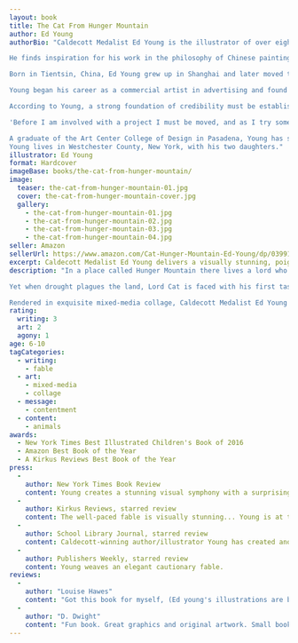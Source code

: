 ```yaml
---
layout: book
title: The Cat From Hunger Mountain
author: Ed Young
authorBio: "Caldecott Medalist Ed Young is the illustrator of over eighty books for children, seventeen of which he has also written.

He finds inspiration for his work in the philosophy of Chinese painting. 'A Chinese painting is often accompanied by words,' explains Young. 'They are complementary. There are things that words do that pictures never can, and likewise, there are images that words can never describe.'

Born in Tientsin, China, Ed Young grew up in Shanghai and later moved to Hong Kong. As a young man, he came to the United States on a student visa to study architecture but turned instead to his love of art.

Young began his career as a commercial artist in advertising and found himself looking for something more expansive, expressive, and timeless. He discovered all this, and more, in children's books. The subject and style of each story provide Young with the initial inspiration for his art and with the motivation for design, sequence, and pace. Accuracy in research is essential to his work, too--whether he is illustrating fantasy, folk tale, or fact.

According to Young, a strong foundation of credibility must be established in order to create new and exciting images. Through such images, he hopes to capture his readers and ultimately expand their awareness. Young's quest for challenge and growth are central in his role as illustrator.

'Before I am involved with a project I must be moved, and as I try something exciting, I grow. It is my purpose to stimulate growth in the reader as an active participant as well,' Young explains. 'I feel the story has to be exciting, and a moving experience for a child.'

A graduate of the Art Center College of Design in Pasadena, Young has since taught at the Pratt Institute, Yale University, Naropa Institute, and the University of California at Santa Cruz. In 1990, his book Lon Po Po was awarded the Caldecott Medal. He has also received two Caldecott Honors--for The Emperor and the Kite and Seven Blind Mice--and was twice nominated for the Hans Christian Andersen Medal, the highest international recognition given to children's book authors and illustrators who have made a lasting contribution to children's literature.
Young lives in Westchester County, New York, with his two daughters."
illustrator: Ed Young
format: Hardcover
imageBase: books/the-cat-from-hunger-mountain/
image:
  teaser: the-cat-from-hunger-mountain-01.jpg
  cover: the-cat-from-hunger-mountain-cover.jpg
  gallery:
    - the-cat-from-hunger-mountain-01.jpg
    - the-cat-from-hunger-mountain-02.jpg
    - the-cat-from-hunger-mountain-03.jpg
    - the-cat-from-hunger-mountain-04.jpg
seller: Amazon
sellerUrl: https://www.amazon.com/Cat-Hunger-Mountain-Ed-Young/dp/0399172785
excerpt: Caldecott Medalist Ed Young delivers a visually stunning, poignant story about humility, wastefulness, and appreciating what one has.
description: "In a place called Hunger Mountain there lives a lord who has everything imaginable yet never has enough. To satisfy his every desire, he hires builders to design the tallest pagoda; a world-famous tailor to make his clothing from silk and gold threads; and a renowned chef to cook him lavish meals with rice from the lord's own fields. What more could he possibly want?

Yet when drought plagues the land, Lord Cat is faced with his first taste of deep loss, he ventures down the mountain and what he discovers will change his life forever.

Rendered in exquisite mixed-media collage, Caldecott Medalist Ed Young's deceptively simple fable is a deeply affecting tale about appreciating the value of treasures that need not be chased."
rating:
  writing: 3
  art: 2
  agony: 1
age: 6-10
tagCategories:
  - writing:
    - fable
  - art:
    - mixed-media
    - collage
  - message:
    - contentment
  - content:
    - animals
awards:
  - New York Times Best Illustrated Children's Book of 2016
  - Amazon Best Book of the Year
  - A Kirkus Reviews Best Book of the Year
press:
  -
    author: New York Times Book Review
    content: Young creates a stunning visual symphony with a surprising and unsettling emotional power.
  -
    author: Kirkus Reviews, starred review
    content: The well-paced fable is visually stunning... Young is at the height of his powers in this fable that offers a feast for the eyes, mind, and soul. A visual masterpiece.
  -
    author: School Library Journal, starred review
    content: Caldecott-winning author/illustrator Young has created another stunning and meaningful picture book to be enjoyed by all ages. This book is exquisite in text, tone, and illustration. A compelling fable that is crucial for humanity and will spark meaningful classroom conversations.
  -
    author: Publishers Weekly, starred review
    content: Young weaves an elegant cautionary fable.
reviews:
  -
    author: "Louise Hawes"
    content: "Got this book for myself, (Ed young's illustrations are beautiful!) But my granddaughter insisted on taking it home!"
  -
    author: "D. Dwight"
    content: "Fun book. Great graphics and original artwork. Small book with a BIG message. Kudos !!!"
---
```


